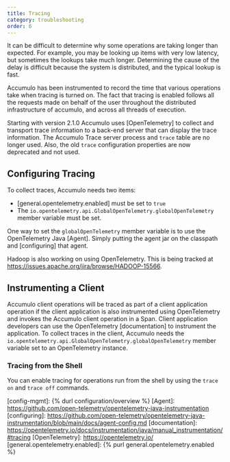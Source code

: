 ```yaml
---
title: Tracing
category: troubleshooting
order: 6
---
```


It can be difficult to determine why some operations are taking longer
than expected. For example, you may be looking up items with very low
latency, but sometimes the lookups take much longer. Determining the
cause of the delay is difficult because the system is distributed, and
the typical lookup is fast.

Accumulo has been instrumented to record the time that various
operations take when tracing is turned on. The fact that tracing is
enabled follows all the requests made on behalf of the user throughout
the distributed infrastructure of accumulo, and across all threads of
execution.

Starting with version 2.1.0 Accumulo uses [OpenTelemetry] to collect
and transport trace information to a back-end server that can display
the trace information. The Accumulo Trace server process and `trace` table
are no longer used. Also, the old `trace` configuration properties are now
deprecated and not used.

## Configuring Tracing

To collect traces, Accumulo needs two items:

 * [general.opentelemetry.enabled] must be set to `true`
 * The `io.opentelemetry.api.GlobalOpenTelemetry.globalOpenTelemetry` member variable must be set.

One way to set the `globalOpenTelemetry` member variable is to use the
OpenTelemetry Java [Agent]. Simply putting the agent jar on the classpath
and [configuring] that agent.

Hadoop is also working on using OpenTelemetry. This is being tracked at
https://issues.apache.org/jira/browse/HADOOP-15566.

## Instrumenting a Client

Accumulo client operations will be traced as part of a client application
operation if the client application is also instrumented using OpenTelemetry
and invokes the Accumulo client operation in a Span. Client application
developers can use the OpenTelemetry [documentation] to instrument the
application. To collect traces in the client, Accumulo needs the
`io.opentelemetry.api.GlobalOpenTelemetry.globalOpenTelemetry` member
variable set to an OpenTelemetry instance.

### Tracing from the Shell
You can enable tracing for operations run from the shell by using the
`trace on` and `trace off` commands.

[config-mgmt]: {% durl configuration/overview %}
[Agent]: https://github.com/open-telemetry/opentelemetry-java-instrumentation
[configuring]: https://github.com/open-telemetry/opentelemetry-java-instrumentation/blob/main/docs/agent-config.md
[documentation]: https://opentelemetry.io/docs/instrumentation/java/manual_instrumentation/#tracing
[OpenTelemetry]: https://opentelemetry.io/
[general.opentelemetry.enabled]: {% purl general.opentelemetry.enabled %}
